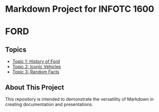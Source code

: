 # Markdown Project for INFOTC 1600

# FORD

## Topics
- [Topic 1: History of Ford](history.md)
- [Topic 2: Iconic Vehicles](vehicles.md)
- [Topic 3: Random Facts](facts.md)

## About This Project
This repository is intended to demonstrate the versatility of Markdown in creating documentation and presentations.
